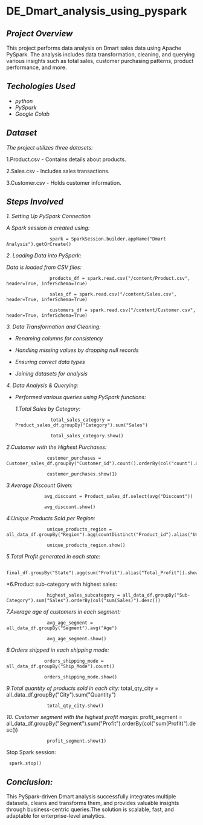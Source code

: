# DE_Dmart_analysis_using_pyspark

## *Project Overview*

This project performs data analysis on Dmart sales data using Apache PySpark. The analysis includes data transformation, cleaning, and querying various insights such as total sales, customer purchasing patterns, product performance, and more.


##  *Techologies Used* 
  * *python*
  * *PySpark*
  * *Google Colab*

## *Dataset*
*The project utilizes three datasets:*

1.Product.csv - Contains details about products.

2.Sales.csv - Includes sales transactions.

3.Customer.csv - Holds customer information.

## *Steps Involved*
*1. Setting Up PySpark Connection*

  *A Spark session is created using:*
          
                    spark = SparkSession.builder.appName("Dmart Analysis").getOrCreate()

  *2. Loading Data into PySpark:*
       
  
  *Data is loaded from CSV files:*

                    products_df = spark.read.csv("/content/Product.csv", header=True, inferSchema=True)
                    
                    sales_df = spark.read.csv("/content/Sales.csv", header=True, inferSchema=True)
                    
                    customers_df = spark.read.csv("/content/Customer.csv", header=True, inferSchema=True)

*3. Data Transformation and Cleaning:*

* *Renaming columns for consistency*

* *Handling missing values by dropping null records*

* *Ensuring correct data types*

* *Joining datasets for analysis*


*4. Data Analysis & Querying:*

* *Performed various queries using PySpark functions:*

  *1.Total Sales by Category:*


                   total_sales_category = Product_sales_df.groupBy("Category").sum("Sales")

                   total_sales_category.show()
*2.Customer with the Highest Purchases:*

                   customer_purchases = Customer_sales_df.groupBy("Customer_id").count().orderBy(col("count").desc())
                   
                   customer_purchases.show(1)

*3.Average Discount Given:*

                  avg_discount = Product_sales_df.select(avg("Discount"))
                  
                  avg_discount.show()

 *4.Unique Products Sold per Region:*

                   unique_products_region = all_data_df.groupBy("Region").agg(countDistinct("Product_id").alias("Unique_Products"))
                  
                   unique_products_region.show()
                   
*5.Total Profit generated in each state:*

                   final_df.groupBy("State").agg(sum("Profit").alias("Total_Profit")).show()

*6.Product sub-category with highest sales:
                  
                   highest_sales_subcategory = all_data_df.groupBy("Sub-Category").sum("Sales").orderBy(col("sum(Sales)").desc())
                   
*7.Average age of customers in each segment:*

                   avg_age_segment = all_data_df.groupBy("Segment").avg("Age")
                   
                   avg_age_segment.show()

*8.Orders shipped in each shipping mode:*
                  
                  orders_shipping_mode = all_data_df.groupBy("Ship_Mode").count()
                  
                  orders_shipping_mode.show()
                  
*9.Total quantity of products sold in each city:*
                   total_qty_city = all_data_df.groupBy("City").sum("Quantity")
                   
                   total_qty_city.show()
                   
*10. Customer segment with the highest profit margin:*
                   profit_segment = all_data_df.groupBy("Segment").sum("Profit").orderBy(col("sum(Profit)").desc())
                   
                   profit_segment.show(1)



Stop Spark session:
     
     spark.stop()

## *Conclusion:*
   This PySpark-driven Dmart analysis successfully integrates multiple datasets, cleans and transforms them, and provides valuable insights through business-centric queries.The solution is scalable, fast, and adaptable for enterprise-level analytics.       


